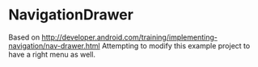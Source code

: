 NavigationDrawer
================

Based on http://developer.android.com/training/implementing-navigation/nav-drawer.html
Attempting to modify this example project to have a right menu as well.
